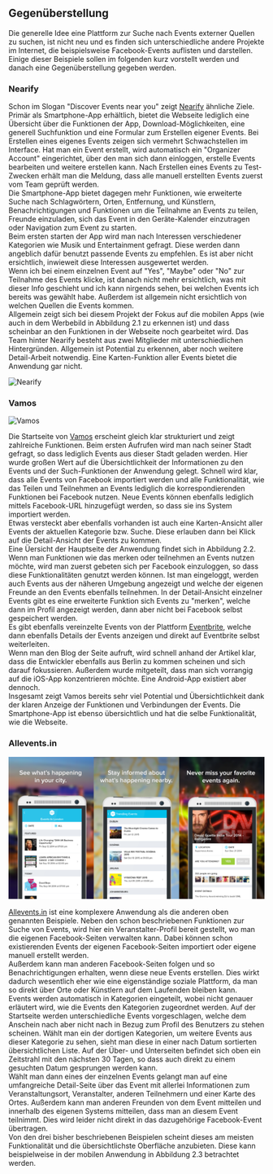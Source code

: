 ## Gegenüberstellung

Die generelle Idee eine Plattform zur Suche nach Events externer Quellen zu suchen, ist nicht neu und es finden sich unterschiedliche andere Projekte im Internet, die beispielsweise Facebook-Events auflisten und darstellen. Einige dieser Beispiele sollen im folgenden kurz vorstellt werden und danach eine Gegenüberstellung gegeben werden.

### Nearify

Schon im Slogan "Discover Events near you" zeigt [Nearify](http://www.nearify.com) ähnliche Ziele. Primär als Smartphone-App erhältlich, bietet die Webseite lediglich eine Übersicht über die Funktionen der App, Download-Möglichkeiten, eine generell Suchfunktion und eine Formular zum Erstellen eigener Events. Bei Erstellen eines eigenes Events zeigen sich vermehrt Schwachstellen im Interface. Hat man ein Event erstellt, wird automatisch ein "Organizer Account" eingerichtet, über den man sich dann einloggen, erstelle Events bearbeiten und weitere erstellen kann. Nach Erstellen eines Events zu Test-Zwecken erhält man die Meldung, dass alle manuell erstellten Events zuerst vom Team geprüft werden.  
Die Smartphone-App bietet dagegen mehr Funktionen, wie erweiterte Suche nach Schlagwörtern, Orten, Entfernung, und Künstlern, Benachrichtigungen und Funktionen um die Teilnahme an Events zu teilen, Freunde einzuladen, sich das Event in den Geräte-Kalender einzutragen oder Navigation zum Event zu starten.  
Beim ersten starten der App wird man nach Interessen verschiedener Kategorien wie Musik und Entertainment gefragt. Diese werden dann angeblich dafür benutzt passende Events zu empfehlen. Es ist aber nicht ersichtlich, inwieweit diese Interessen ausgewertet werden.  
Wenn ich bei einem einzelnen Event auf "Yes", "Maybe" oder "No" zur Teilnahme des Events klicke, ist danach nicht mehr ersichtlich, was mit dieser Info geschieht und ich kann nirgends sehen, bei welchen Events ich bereits was gewählt habe. Außerdem ist allgemein nicht ersichtlich von welchen Quellen die Events kommen.  
Allgemein zeigt sich bei diesem Projekt der Fokus auf die mobilen Apps (wie auch in dem Werbebild in Abbildung 2.1 zu erkennen ist) und dass scheinbar an den Funktionen in der Webseite noch gearbeitet wird. Das Team hinter Nearify besteht aus zwei Mitglieder mit unterschiedlichen Hintergründen. Allgemein ist Potential zu erkennen, aber noch weitere Detail-Arbeit notwendig. Eine Karten-Funktion aller Events bietet die Anwendung gar nicht.

![Nearify](http://i1.wp.com/www.indianweb2.com/wp-content/uploads/2014/09/nearify.jpg)

### Vamos

![Vamos](http://blog.allmyfaves.com/wp-content/uploads/2014/09/Get-Vamos-Get-Going-Get-Out.png)

Die Startseite von [Vamos](http://ww.getvamos.com) erscheint gleich klar strukturiert und zeigt zahlreiche Funktionen. Beim ersten Aufrufen wird man nach seiner Stadt gefragt, so dass lediglich Events aus dieser Stadt geladen werden. Hier wurde großen Wert auf die Übersichtlichkeit der Informationen zu den Events und der Such-Funktionen der Anwendung gelegt. Schnell wird klar, dass alle Events von Facebook importiert werden und alle Funktionalität, wie das Teilen und Teilnehmen an Events lediglich die korrespondierenden Funktionen bei Facebook nutzen. Neue Events können ebenfalls lediglich mittels Facebook-URL hinzugefügt werden, so dass sie ins System importiert werden.  
Etwas versteckt aber ebenfalls vorhanden ist auch eine Karten-Ansicht aller Events der aktuellen Kategorie bzw. Suche. Diese erlauben dann bei Klick auf die Detail-Ansicht der Events zu kommen.  
Eine Üersicht der Hauptseite der Anwendung findet sich in Abbildung 2.2.
Wenn man Funktionen wie das merken oder teilnehmen an Events nutzen möchte, wird man zuerst gebeten sich per Facebook einzuloggen, so dass diese Funktionalitäten genutzt werden können. Ist man eingeloggt, werden auch Events aus der näheren Umgebung angezeigt und welche der eigenen Freunde an den Events ebenfalls teilnehmen. In der Detail-Ansicht einzelner Events gibt es eine erweiterte Funktion sich Events zu "merken", welche dann im Profil angezeigt werden, dann aber nicht bei Facebook selbst gespeichert werden.  
Es gibt ebenfalls vereinzelte Events von der Plattform [Eventbrite](http://www.eventbrite.com), welche dann ebenfalls Details der Events anzeigen und direkt auf Eventbrite selbst weiterleiten.  
Wenn man den Blog der Seite aufruft, wird schnell anhand der Artikel klar, dass die Entwickler ebenfalls aus Berlin zu kommen scheinen und sich darauf fokussieren. Außerdem wurde mitgeteilt, dass man sich vorrangig auf die iOS-App konzentrieren möchte. Eine Android-App existiert aber dennoch.  
Insgesamt zeigt Vamos bereits sehr viel Potential und Übersichtlichkeit dank der klaren Anzeige der Funktionen und Verbindungen der Events. Die Smartphone-App ist ebenso übersichtlich und hat die selbe Funktionalität, wie die Webseite.

### Allevents.in

![Allevents.in](images/allevents.png)

[Allevents.in](http://allevents.in/) ist eine komplexere Anwendung als die anderen oben genannten Beispiele. Neben den schon beschriebenen Funktionen zur Suche von Events, wird hier ein Veranstalter-Profil bereit gestellt, wo man die eigenen Facebook-Seiten verwalten kann. Dabei können schon existierenden Events der eigenen Facebook-Seiten importiert oder eigene manuell erstellt werden.  
Außerdem kann man anderen Facebook-Seiten folgen und so Benachrichtigungen erhalten, wenn diese neue Events erstellen. Dies wirkt dadurch wesentlich eher wie eine eigenständige soziale Plattform, da man so direkt über Orte oder Künstlern auf dem Laufenden bleiben kann.  
Events werden automatisch in Kategorien eingeteilt, wobei nicht genauer erläutert wird, wie die Events den Kategorien zugeordnet werden. Auf der Startseite werden unterschiedliche Events vorgeschlagen, welche dem Anschein nach aber nicht nach in Bezug zum Profil des Benutzers zu stehen scheinen. Wählt man ein der dortigen Kategorien, um weitere Events aus dieser Kategorie zu sehen, sieht man diese in einer nach Datum sortierten übersichtlichen Liste. Auf der Über- und Unterseiten befindet sich oben ein Zeitstrahl mit den nächsten 30 Tagen, so dass auch direkt zu einem gesuchten Datum gesprungen werden kann.  
Wählt man dann eines der einzelnen Events gelangt man auf eine umfangreiche Detail-Seite über das Event mit allerlei Informationen zum Veranstaltungsort, Veranstalter, anderen Teilnehmern und einer Karte des Ortes. Außerdem kann man anderen Freunden von dem Event mitteilen und innerhalb des eigenen Systems mitteilen, dass man an diesem Event teilnimmt. Dies wird leider nicht direkt in das dazugehörige Facebook-Event übertragen.  
Von den drei bisher beschriebenen Beispielen scheint dieses am meisten Funktionalität und die übersichtlichste Oberfläche anzubieten. Diese kann beispielweise in der mobilen Anwendung in Abbildung 2.3 betrachtet werden.
